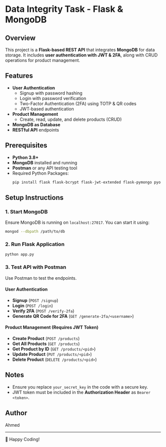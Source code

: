 # Data Integrity Task - Flask & MongoDB

## Overview
This project is a **Flask-based REST API** that integrates **MongoDB** for data storage. It includes **user authentication with JWT & 2FA**, along with CRUD operations for product management.

## Features
- **User Authentication**
  - Signup with password hashing
  - Login with password verification
  - Two-Factor Authentication (2FA) using TOTP & QR codes
  - JWT-based authentication
- **Product Management**
  - Create, read, update, and delete products (CRUD)
- **MongoDB as Database**
- **RESTful API** endpoints

## Prerequisites
- **Python 3.8+**
- **MongoDB** installed and running
- **Postman** or any API testing tool
- Required Python Packages:
  ```sh
  pip install flask flask-bcrypt flask-jwt-extended flask-pymongo pyotp qrcode
  ```

## Setup Instructions

### 1. Start MongoDB
Ensure MongoDB is running on `localhost:27017`. You can start it using:
```sh
mongod --dbpath /path/to/db
```

### 2. Run Flask Application
```sh
python app.py
```

### 3. Test API with Postman
Use Postman to test the endpoints.

#### User Authentication
- **Signup** (`POST /signup`)
- **Login** (`POST /login`)
- **Verify 2FA** (`POST /verify-2fa`)
- **Generate QR Code for 2FA** (`GET /generate-2fa/<username>`)

#### Product Management (Requires JWT Token)
- **Create Product** (`POST /products`)
- **Get All Products** (`GET /products`)
- **Get Product by ID** (`GET /products/<pid>`)
- **Update Product** (`PUT /products/<pid>`)
- **Delete Product** (`DELETE /products/<pid>`)

## Notes
- Ensure you replace `your_secret_key` in the code with a secure key.
- JWT token must be included in the **Authorization Header** as `Bearer <token>`.

## Author
Ahmed

---
🚀 Happy Coding!

